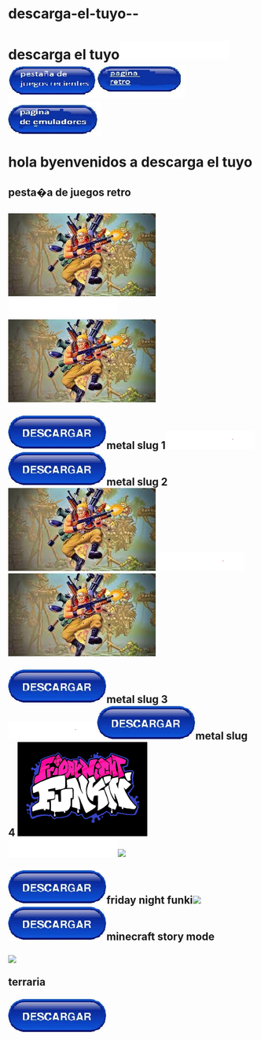 # descarga-el-tuyo--<html>
<head>
<title>Descarga el tuyo
</title><h1>descarga el tuyo<img src="b.png"><a href="https://descarga-el-tuyo.000webhostapp.com/"><img src="hola.jpg"><a><img src="hola2.jpg"><img src="1.jpg"></a><p>
</head>


<body>hola byenvenidos a descarga el tuyo<p>
<h2>pesta�a de juegos retro<h2>
</p>


</p><img src="me.jpg"><img src="b.png"><img src="me.jpg"></p><a href="http://www.mediafire.com/file/1qylx6sq1yldn0u/Metal_Slug_1.rar/file"><p><img src="descarga.jpg"><a>metal slug 1<img src="s.png"><a><a href="http://www.mediafire.com/file/wf66y0mepmrp21q/Metal_Slug_2_By_GBMTutoriales.rar/file"><img src="descarga.jpg"><a>metal slug 2<img src="me.jpg"><img src="s.png"><img src="me.jpg"></p><a href="http://www.mediafire.com/file/s0m9a7oz0x6ern9/Metal_Slug_3_TUTOS_IVAN_2.rar/file"><p><img src="descarga.jpg"><a>metal slug 3<img src="s.png"><a><a href="https://mega.nz/file/OxplzQgI#AhwiZBn87BoO0lqlw6CBnTVQuBgsUhG90gtHSIYzpYs"><img src="descarga.jpg"><a>metal slug 4
</a>
<img src="2.png"><img src="b.png"><img src="micraft s.jpg"></p><a href="https://www.mediafire.com/file/o19jpdz58knot9v/TANKMAN+PRERELEASE+by+KadeDe3v+-+Kade+Engine.rar/file"><p><img src="descarga.jpg"><a>friday night funki<img src="Sin t�tulo.png"><a><a href="https://drive.google.com/u/0/uc?id=1x0nTJLCoPDYN6ewQaW7Kk-O9su9M-weZ&export=download"><img src="descarga.jpg"><a>minecraft story mode</a>
</a>


</p><img src="Terraria.jpg"><p>terraria<p><a href="https://drive.google.com/u/0/uc?id=1KRP6whYUCMDtoWalOZ9DfGGoRSCXFebp&export=download"><img src="descarga.jpg"><p>
</a>


</body>



</html>
